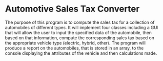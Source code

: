 # Automotive Sales Tax Converter
 The purpose of this program is to compute the sales tax for a collection of automobiles of different types. It will implement four classes including a GUI that will allow the user to input the specified data of the automobile, then based on that information, compute the corresponding sales tax based on the appropriate vehicle type (electric, hybrid, other). The program will produce a report on the automobiles, that is stored in an array, to the console displaying the attributes of the vehicle and then calculations made.
